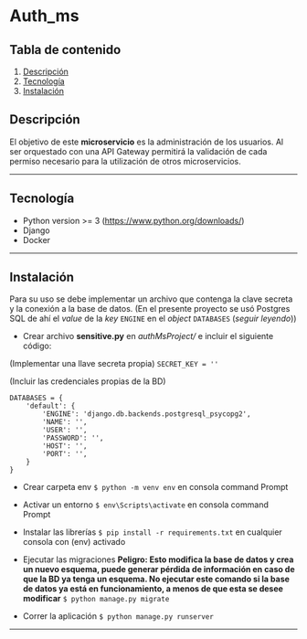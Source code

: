 # Auth_ms

## Tabla de contenido

1. [Descripción](#descripción)
2. [Tecnología](#tecnología)
3. [Instalación](#instalación)

## Descripción

El objetivo de este **microservicio** es la administración de los usuarios. Al ser orquestado con una API Gateway permitirá la validación de cada permiso necesario para la utilización de otros microservicios.

---

## Tecnología

- Python version >= 3 (https://www.python.org/downloads/)
- Django
- Docker

---

## Instalación

Para su uso se debe implementar un archivo que contenga la clave secreta y la conexión a la base de datos.
(En el presente proyecto se usó Postgres SQL de ahí el _value_ de la _key_ `ENGINE` en el _object_ `DATABASES` (_seguir leyendo_))

- Crear archivo **sensitive.py** en _authMsProject/_ e incluir el siguiente código:

(Implementar una llave secreta propia) `SECRET_KEY = ''`

(Incluir las credenciales propias de la BD)

```
DATABASES = {
	'default': {
		'ENGINE': 'django.db.backends.postgresql_psycopg2',
		'NAME': '',
		'USER': '',
		'PASSWORD': '',
		'HOST': '',
		'PORT': '',
	}
}
```

- Crear carpeta env
  `$ python -m venv env` en consola command Prompt

- Activar un entorno
  `$ env\Scripts\activate` en consola command Prompt

- Instalar las librerías
  `$ pip install -r requirements.txt` en cualquier consola con (env) activado

- Ejecutar las migraciones
  **Peligro: Esto modifica la base de datos y crea un nuevo esquema, puede generar pérdida de información en caso de que la BD ya tenga un esquema. No ejecutar este comando si la base de datos ya está en funcionamiento, a menos de que esta se desee modificar** `$ python manage.py migrate`

- Correr la aplicación `$ python manage.py runserver`

---
